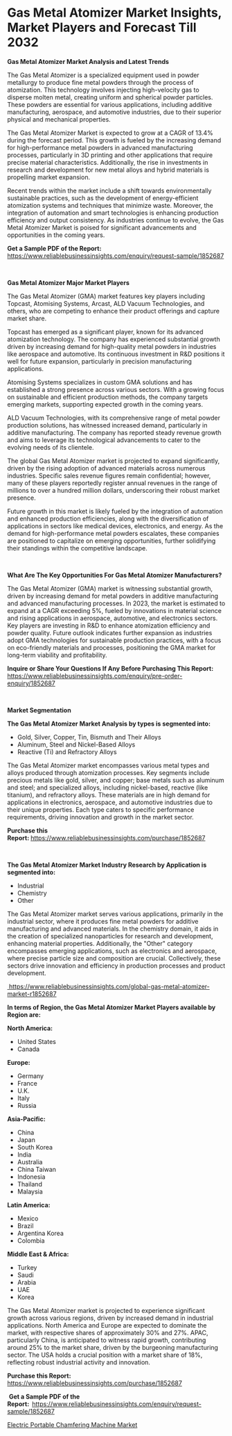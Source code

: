 <p><h1>Gas Metal Atomizer Market Insights, Market Players and Forecast Till 2032</h1></p><p><strong>Gas Metal Atomizer Market Analysis and Latest Trends</strong></p>
<p><p>The Gas Metal Atomizer is a specialized equipment used in powder metallurgy to produce fine metal powders through the process of atomization. This technology involves injecting high-velocity gas to disperse molten metal, creating uniform and spherical powder particles. These powders are essential for various applications, including additive manufacturing, aerospace, and automotive industries, due to their superior physical and mechanical properties.</p><p>The Gas Metal Atomizer Market is expected to grow at a CAGR of 13.4% during the forecast period. This growth is fueled by the increasing demand for high-performance metal powders in advanced manufacturing processes, particularly in 3D printing and other applications that require precise material characteristics. Additionally, the rise in investments in research and development for new metal alloys and hybrid materials is propelling market expansion. </p><p>Recent trends within the market include a shift towards environmentally sustainable practices, such as the development of energy-efficient atomization systems and techniques that minimize waste. Moreover, the integration of automation and smart technologies is enhancing production efficiency and output consistency. As industries continue to evolve, the Gas Metal Atomizer Market is poised for significant advancements and opportunities in the coming years.</p></p>
<p><strong>Get a Sample PDF of the Report:&nbsp;</strong> <a href="https://www.reliablebusinessinsights.com/enquiry/request-sample/1852687?utm_campaign=3439&utm_medium=2&utm_source=Github&utm_content=ia&utm_term=12042025&utm_id=gas-metal-atomizer">https://www.reliablebusinessinsights.com/enquiry/request-sample/1852687</a></p>
<p>&nbsp;</p>
<p><strong>Gas Metal Atomizer Major Market Players</strong></p>
<p><p>The Gas Metal Atomizer (GMA) market features key players including Topcast, Atomising Systems, Arcast, ALD Vacuum Technologies, and others, who are competing to enhance their product offerings and capture market share. </p><p>Topcast has emerged as a significant player, known for its advanced atomization technology. The company has experienced substantial growth driven by increasing demand for high-quality metal powders in industries like aerospace and automotive. Its continuous investment in R&D positions it well for future expansion, particularly in precision manufacturing applications. </p><p>Atomising Systems specializes in custom GMA solutions and has established a strong presence across various sectors. With a growing focus on sustainable and efficient production methods, the company targets emerging markets, supporting expected growth in the coming years.</p><p>ALD Vacuum Technologies, with its comprehensive range of metal powder production solutions, has witnessed increased demand, particularly in additive manufacturing. The company has reported steady revenue growth and aims to leverage its technological advancements to cater to the evolving needs of its clientele.</p><p>The global Gas Metal Atomizer market is projected to expand significantly, driven by the rising adoption of advanced materials across numerous industries. Specific sales revenue figures remain confidential; however, many of these players reportedly register annual revenues in the range of millions to over a hundred million dollars, underscoring their robust market presence.</p><p>Future growth in this market is likely fueled by the integration of automation and enhanced production efficiencies, along with the diversification of applications in sectors like medical devices, electronics, and energy. As the demand for high-performance metal powders escalates, these companies are positioned to capitalize on emerging opportunities, further solidifying their standings within the competitive landscape.</p></p>
<p>&nbsp;</p>
<p><strong>What Are The Key Opportunities For Gas Metal Atomizer Manufacturers?</strong></p>
<p><p>The Gas Metal Atomizer (GMA) market is witnessing substantial growth, driven by increasing demand for metal powders in additive manufacturing and advanced manufacturing processes. In 2023, the market is estimated to expand at a CAGR exceeding 5%, fueled by innovations in material science and rising applications in aerospace, automotive, and electronics sectors. Key players are investing in R&D to enhance atomization efficiency and powder quality. Future outlook indicates further expansion as industries adopt GMA technologies for sustainable production practices, with a focus on eco-friendly materials and processes, positioning the GMA market for long-term viability and profitability.</p></p>
<p><strong>Inquire or Share Your Questions If Any Before Purchasing This Report:</strong> <a href="https://www.reliablebusinessinsights.com/enquiry/pre-order-enquiry/1852687?utm_campaign=3439&utm_medium=2&utm_source=Github&utm_content=ia&utm_term=12042025&utm_id=gas-metal-atomizer">https://www.reliablebusinessinsights.com/enquiry/pre-order-enquiry/1852687</a></p>
<p>&nbsp;</p>
<p><strong>Market Segmentation</strong></p>
<p><strong>The Gas Metal Atomizer Market Analysis by types is segmented into:</strong></p>
<p><ul><li>Gold, Silver, Copper, Tin, Bismuth and Their Alloys</li><li>Aluminum, Steel and Nickel-Based Alloys</li><li>Reactive (Ti) and Refractory Alloys</li></ul></p>
<p><p>The Gas Metal Atomizer market encompasses various metal types and alloys produced through atomization processes. Key segments include precious metals like gold, silver, and copper; base metals such as aluminum and steel; and specialized alloys, including nickel-based, reactive (like titanium), and refractory alloys. These materials are in high demand for applications in electronics, aerospace, and automotive industries due to their unique properties. Each type caters to specific performance requirements, driving innovation and growth in the market sector.</p></p>
<p><strong>Purchase this Report:&nbsp;</strong><a href="https://www.reliablebusinessinsights.com/purchase/1852687?utm_campaign=3439&utm_medium=2&utm_source=Github&utm_content=ia&utm_term=12042025&utm_id=gas-metal-atomizer">https://www.reliablebusinessinsights.com/purchase/1852687</a></p>
<p>&nbsp;</p>
<p><strong>The Gas Metal Atomizer Market Industry Research by Application is segmented into:</strong></p>
<p><ul><li>Industrial</li><li>Chemistry</li><li>Other</li></ul></p>
<p><p>The Gas Metal Atomizer market serves various applications, primarily in the industrial sector, where it produces fine metal powders for additive manufacturing and advanced materials. In the chemistry domain, it aids in the creation of specialized nanoparticles for research and development, enhancing material properties. Additionally, the "Other" category encompasses emerging applications, such as electronics and aerospace, where precise particle size and composition are crucial. Collectively, these sectors drive innovation and efficiency in production processes and product development.</p></p>
<p><a href="https://www.reliablebusinessinsights.com/global-gas-metal-atomizer-market-r1852687?utm_campaign=3439&utm_medium=2&utm_source=Github&utm_content=ia&utm_term=12042025&utm_id=gas-metal-atomizer">&nbsp;https://www.reliablebusinessinsights.com/global-gas-metal-atomizer-market-r1852687</a></p>
<p><strong>In terms of Region, the Gas Metal Atomizer Market Players available by Region are:</strong></p>
<p>
    <p> <strong> North America: </strong>
        <ul>
            <li>United States</li>
            <li>Canada</li>
        </ul>
        </p> 
    <p> <strong> Europe: </strong>
        <ul>
            <li>Germany</li>
            <li>France</li>
            <li>U.K.</li>
            <li>Italy</li>
            <li>Russia</li>
        </ul>
        </p> 
    <p> <strong> Asia-Pacific: </strong>
        <ul>
            <li>China</li>
            <li>Japan</li>
            <li>South Korea</li>
            <li>India</li>
            <li>Australia</li>
            <li>China Taiwan</li>
            <li>Indonesia</li>
            <li>Thailand</li>
            <li>Malaysia</li>
        </ul>
        </p> 
    <p> <strong> Latin America: </strong>
        <ul>
            <li>Mexico</li>
            <li>Brazil</li>
            <li>Argentina Korea</li>
            <li>Colombia</li>
        </ul>
        </p> 
    <p> <strong> Middle East & Africa: </strong>
        <ul>
            <li>Turkey</li>
            <li>Saudi</li>
            <li>Arabia</li>
            <li>UAE</li>
            <li>Korea</li>
        </ul>
    </p>
    </p>
<p><p>The Gas Metal Atomizer market is projected to experience significant growth across various regions, driven by increased demand in industrial applications. North America and Europe are expected to dominate the market, with respective shares of approximately 30% and 27%. APAC, particularly China, is anticipated to witness rapid growth, contributing around 25% to the market share, driven by the burgeoning manufacturing sector. The USA holds a crucial position with a market share of 18%, reflecting robust industrial activity and innovation.</p></p>
<p><strong>Purchase this Report: </strong><a href="https://www.reliablebusinessinsights.com/purchase/1852687?utm_campaign=3439&utm_medium=2&utm_source=Github&utm_content=ia&utm_term=12042025&utm_id=gas-metal-atomizer">https://www.reliablebusinessinsights.com/purchase/1852687</a></p>
<p>&nbsp;<strong>Get a Sample PDF of the Report:&nbsp;&nbsp;</strong><a href="https://www.reliablebusinessinsights.com/enquiry/request-sample/1852687?utm_campaign=3439&utm_medium=2&utm_source=Github&utm_content=ia&utm_term=12042025&utm_id=gas-metal-atomizer">https://www.reliablebusinessinsights.com/enquiry/request-sample/1852687</a></p>
<p><strong></strong></p>
<p><p><a href="https://github.com/cachuhashieb/Market-Research-Report-List-1/blob/main/electric-portable-chamfering-machine-market.md?utm_campaign=3439&utm_medium=2&utm_source=Github&utm_content=ia&utm_term=12042025&utm_id=gas-metal-atomizer">Electric Portable Chamfering Machine Market</a></p></p>